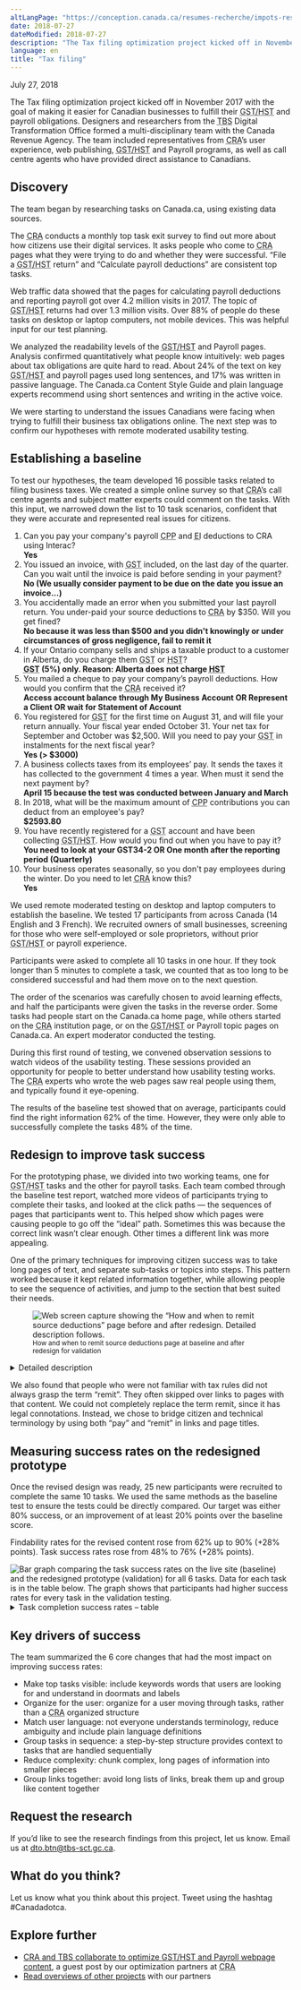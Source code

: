 ```yaml
---
altLangPage: "https://conception.canada.ca/resumes-recherche/impots-resume-recherche.html"
date: 2018-07-27
dateModified: 2018-07-27
description: "The Tax filing optimization project kicked off in November 2017 with the goal of making it easier for Canadian businesses to fulfill their Goods and Services Tax (GST), Harmonized Sales Tax (HST) and payroll obligations."
language: en
title: "Tax filing"
---
```

<p class="post-meta">July 27, 2018</p>
<p>The Tax filing optimization project kicked off in November 2017 with the goal of making it easier for Canadian businesses to fulfill their <abbr title="Goods and Services Tax/Harmonized Sales Tax">GST/HST</abbr> and payroll obligations. Designers and researchers from the <abbr title="Treasury Board of Canada Secretariat">TBS</abbr> Digital Transformation Office formed a multi-disciplinary team with the Canada Revenue Agency. The team included representatives from <abbr title="Canada Revenue Agency">CRA</abbr>’s user experience, web publishing, <abbr title="Goods and Services Tax/Harmonized Sales Tax">GST/HST</abbr> and Payroll programs, as well as call centre agents who have provided direct assistance to Canadians. </p>
<h2>Discovery</h2>
<p>The team began by researching tasks on Canada.ca, using existing data sources.</p>
<p>The <abbr title="Canada Revenue Agency">CRA</abbr> conducts a monthly top task exit survey to find out more about how citizens use their digital services. It asks people who come to <abbr title="Canada Revenue Agency">CRA</abbr> pages what they were trying to do and whether they were successful. “File a <abbr title="Goods and Services Tax/Harmonized Sales Tax">GST/HST</abbr> return” and “Calculate payroll deductions” are consistent top tasks. </p>
<p>Web traffic data showed that the pages for calculating payroll deductions and reporting payroll got over 4.2 million visits in 2017. The topic of <abbr title="Goods and Services Tax/Harmonized Sales Tax">GST/HST</abbr> returns had over 1.3 million visits. Over 88% of people do these tasks on desktop or laptop computers, not mobile devices. This was helpful input for our test planning.</p>
<p>We analyzed the readability levels of the <abbr title="Goods and Services Tax/Harmonized Sales Tax">GST/HST</abbr> and Payroll pages. Analysis confirmed quantitatively what people know intuitively: web pages about tax obligations are quite hard to read. About 24% of the text on key <abbr title="Goods and Services Tax/Harmonized Sales Tax">GST/HST</abbr> and payroll pages used long sentences, and 17% was written in passive language. The Canada.ca Content Style Guide and plain language experts recommend using short sentences and writing in the active voice. </p>
<p>We were starting to understand the issues Canadians were facing when trying to fulfill their business tax obligations online. The next step was to confirm our hypotheses with remote moderated usability testing. </p>
<h2>Establishing a baseline</h2>
<p>To test our hypotheses, the team developed 16 possible tasks related to filing business taxes. We created a simple online survey so that <abbr title="Canada Revenue Agency">CRA</abbr>’s call centre agents and subject matter experts could comment on the tasks. With this input, we narrowed down the list to 10 task scenarios, confident that they were accurate and represented real issues for citizens. </p>
<ol>
  <li>Can you pay your company's payroll <abbr title="Canada Pension Plan">CPP</abbr> and <abbr title="Employment Insurance">EI</abbr> deductions to CRA using Interac?<br>
    <b>Yes</b></li>
  <li class="li-sp">You issued an invoice, with <abbr title="Goods and Services Tax">GST</abbr> included, on the last day of the quarter. Can you wait until the invoice is paid before sending in your payment?<br>
    <b>No (We usually consider payment to be due on the date you issue an invoice...)</b></li>
  <li class="li-sp">You accidentally made an error when you submitted your last payroll return. You under-paid your source deductions to <abbr title="Canada Revenue Agency">CRA</abbr> by $350. Will you get fined?<br>
    <b>No because it was less than $500 and you didn't knowingly or under circumstances of gross negligence, fail to remit it</b></li>
  <li class="li-sp">If your Ontario company sells and ships a taxable product to a customer in Alberta, do you charge them <abbr title="Goods and Services Tax">GST</abbr> or <abbr title="Harmonized Sales Tax">HST</abbr>?<br>
    <b><abbr title="Goods and Services Tax">GST</abbr> (5%) only. Reason: Alberta does not charge <abbr title="Harmonized Sales Tax">HST</abbr></b></li>
  <li class="li-sp">You mailed a cheque to pay your company’s payroll deductions. How would you confirm that the <abbr title="Canada Revenue Agency">CRA</abbr> received it?<br>
    <b>Access account balance through My Business Account OR Represent a Client OR wait for Statement of Account</b></li>
  <li class="li-sp"> You registered for <abbr title="Goods and Services Tax">GST</abbr> for the first time on August 31, and will file your return annually. Your fiscal year ended October 31. Your net tax for September and October was $2,500. Will you need to pay your <abbr title="Goods and Services Tax">GST</abbr> in instalments for the next fiscal year?<br>
    <b>Yes (&gt; $3000)</b></li>
  <li class="li-sp"> A business collects taxes from its employees’ pay. It sends the taxes it has collected to the government 4 times a year. When must it send the next payment by?<br>
    <b>April 15 because the test was conducted between January and March</b></li>
  <li class="li-sp">In 2018, what will be the maximum amount of <abbr title="Canada Pension Plan">CPP</abbr> contributions you can deduct from an employee's pay?<br>
    <b>$2593.80</b></li>
  <li class="li-sp">You have recently registered for a <abbr title="Goods and Services Tax">GST</abbr> account and have been collecting <abbr title="Goods and Services Tax/Harmonized Sales Tax">GST/HST</abbr>. How would you find out when you have to pay it?<br>
    <b>You need to look at your GST34-2 OR One month after the reporting period (Quarterly)</b></li>
  <li class="li-sp">Your business operates seasonally, so you don't pay employees during the winter. Do you need to let <abbr title="Canada Revenue Agency">CRA</abbr> know this?<br>
    <b>Yes</b></li>
</ol>
<p>We used remote moderated testing on desktop and laptop computers to establish the baseline. We tested 17 participants from across Canada (14 English and 3 French). We recruited owners of small businesses, screening for those who were self-employed or sole proprietors, without prior <abbr title="Goods and Services Tax/Harmonized Sales Tax">GST/HST</abbr> or payroll experience.</p>
<p>Participants were asked to complete all 10 tasks in one hour. If they took longer than 5 minutes to complete a task, we counted that as too long to be considered successful and had them move on to the next question.</p>
<p>The order of the scenarios was carefully chosen to avoid learning effects, and half the participants were given the tasks in the reverse order. Some tasks had people start on the Canada.ca home page, while others started on the <abbr title="Canada Revenue Agency">CRA</abbr> institution page, or on the <abbr title="Goods and Services Tax/Harmonized Sales Tax">GST/HST</abbr> or Payroll topic pages on Canada.ca. An expert moderator conducted the testing.</p>
<p>During this first round of testing, we convened observation sessions to watch videos of the usability testing. These sessions provided an opportunity for people to better understand how usability testing works. The <abbr title="Canada Revenue Agency">CRA</abbr> experts who wrote the web pages saw real people using them, and typically found it eye-opening.</p>
<p>The results of the baseline test showed that on average, participants could find the right information 62% of the time. However, they were only able to successfully complete the tasks 48% of the time. </p>
<h2>Redesign to improve task success</h2>
<p>For the prototyping phase, we divided into two working teams, one for <abbr title="Goods and Services Tax/Harmonized Sales Tax">GST/HST</abbr> tasks and the other for payroll tasks. Each team combed through the baseline test report, watched more videos of participants trying to complete their tasks, and looked at the click paths — the sequences of pages that participants went to. This helped show which pages were causing people to go off the “ideal” path. Sometimes this was because the correct link wasn’t clear enough. Other times a different link was more appealing. </p>
<p>One of the primary techniques for improving citizen success was to take long pages of text, and separate sub-tasks or topics into steps. This pattern worked because it kept related information together, while allowing people to see the sequence of activities, and jump to the section that best suited their needs. </p>
<div>
  <figure> <img class="img-responsive" alt="Web screen capture showing the “How and when to remit source deductions” page before and after redesign. Detailed description follows." src="/research-summaries/images/beforeafter-sourcedeductions.jpg"/>
    <figcaption><small>How and when to remit source deductions page at baseline and after redesign for validation </small></figcaption>
  </figure>
</div>
<div class="col-md-8 row">
  <details>
    <summary> Detailed description </summary>
    <p>Two webpages are shown side by side. The page on the left is labelled "Baseline" and shows that the “How and when to remit source deductions” webpage on Canada.ca was extremely long when the project started.  An arrow points to the webpage with the annotation "Page was too long for people to find their answer."</p>
    <p>The page on the right is labelled "Redesign” and shows the “How and when to pay (remit) source deductions” page with 5 steps: 1. Overview, 2. Due dates, 3. Make a payment (remittance) 4. Confirm payment (remittance) received and More information.  An arrow points to the steps with the annotation "Tasks grouped into steps made them easy to scan." </p>
    <p>The image shows the much simpler and shorter content of tab 3. Make a payment (remittance). At the bottom of the page is a button with the text “Make your payment”. An arrow points to the button with the annotation "Buttons draw attention to the main action on the page."</p>
  </details>
  <p>We also found that people who were not familiar with tax rules did not always grasp the term “remit”. They often skipped over links to pages with that content. We could not completely replace the term remit, since it has legal connotations. Instead, we chose to bridge citizen and technical terminology by using both “pay” and “remit” in links and page titles.</p>
  <h2>Measuring success rates on the redesigned prototype</h2>
  <p>Once the revised design was ready, 25 new participants were recruited to complete the same 10 tasks. We used the same methods as the baseline test to ensure the tests could be directly compared. Our target was either 80% success, or an improvement of at least 20% points over the baseline score. </p>
  <p>Findability rates for the revised content rose from 62% up to 90% (+28% points). Task success rates rose from 48% to 76% (+28% points).</p>
</div>
<div><img class="img-responsive hidden-sm hidden-xs" alt="Bar graph comparing the task success rates on the live site (baseline) and the redesigned prototype (validation) for all 6 tasks. Data for each task is in the table below. The graph shows that participants had higher success rates for every task in the validation testing." src="/research-summaries/images/CRA-TF-task-success-chart.jpg"/></div>
<div class="row col-md-8">
  <details>
    <summary> Task completion success rates – table </summary>
    <p>Baseline measurement at start of project, validation on prototype redesigned by project team.</p>
    <div class="table-bravo">
      <table class="table table-bordered">
        <thead>
          <tr>
            <th scope="col">Task</th>
            <th scope="col">Baseline</th>
            <th scope="col">Validation</th>
          </tr>
        </thead>
        <tbody>
          <tr>
            <td>1. Payroll: Pay deductions by Interac</td>
            <td  >59%</td>
            <td>73%</td>
          </tr>
          <tr>
            <td>2. <abbr title="Goods and Services Tax">GST</abbr>: Invoice date</td>
            <td  >41%</td>
            <td>78%</td>
          </tr>
          <tr>
            <td>3. Payroll: Remittance error – fine</td>
            <td  >14%</td>
            <td>42%</td>
          </tr>
          <tr>
            <td>4. <abbr title="Goods and Services Tax">GST</abbr>: Place of supply</td>
            <td  >27%</td>
            <td>67%</td>
          </tr>
          <tr>
            <td>5. Payroll: Confirm cheque received</td>
            <td  >29%</td>
            <td>83%</td>
          </tr>
          <tr>
            <td>6. <abbr title="Goods and Services Tax">GST</abbr>: Instalments </td>
            <td  >24%</td>
            <td>60%</td>
          </tr>
          <tr>
            <td>7. Payroll: When to remit </td>
            <td  >76%</td>
            <td>96%</td>
          </tr>
          <tr>
            <td>8. Payroll: Max <abbr title="Canada Pension Plan">CPP</abbr> contributions </td>
            <td  >80%</td>
            <td>83%</td>
          </tr>
          <tr>
            <td>9. <abbr title="Goods and Services Tax">GST</abbr>: Remit date (first time) </td>
            <td  >82%</td>
            <td>74%</td>
          </tr>
          <tr>
            <td>10. Payroll: Nil remittances </td>
            <td  >47%</td>
            <td>100%</td>
          </tr>
        </tbody>
      </table>
    </div>
    <p>42 total participants </p>
  </details>
</div>
<h2>Key drivers of success</h2>
<p>The team summarized the 6 core changes that had the most impact on improving success rates: </p>
<ul>
  <li>Make top tasks visible: include keywords words that users are looking for and understand in doormats and labels</li>
  <li>Organize for the user: organize for a user moving through tasks, rather than a <abbr title="Canada Revenue Agency">CRA</abbr> organized structure</li>
  <li>Match user language: not everyone understands terminology, reduce ambiguity and include plain language definitions </li>
  <li>Group tasks in sequence: a step-by-step structure provides context to tasks that are handled sequentially</li>
  <li>Reduce complexity: chunk complex, long pages of information into smaller pieces</li>
  <li>Group links together: avoid long lists of links, break them up and group like content together</li>
</ul>
<h2>Request the research </h2>
<p>If you’d like to see the research findings from this project, let us know. Email us at <a href="mailto:dto.btn@tbs-sct.gc.ca">dto.btn@tbs-sct.gc.ca</a>.</p>
<h2>What do you think? </h2>
<p>Let us know what you think about this project. Tweet using the hashtag #Canadadotca.</p>
<h2>Explore further </h2>
<ul>
  <li><a href="https://canada-ca.github.io/blog-dto/2018/08/16/collab-gsthst-payroll.html">CRA and TBS collaborate to optimize GST/HST and Payroll webpage content</a>, a guest post by our optimization partners at <abbr title="Canada Revenue Agency">CRA</abbr></li>
  <li><a href="https://blog.canada.ca/pages/project-overview.html">Read overviews of other projects</a> with our partners</li>
</ul>
